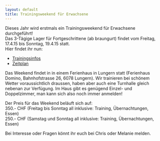 ```yaml
---
layout: default
title: Trainingsweekend für Erwachsene
---
```


Dieses Jahr wird erstmals ein Trainingsweekend für Erwachsene durchgeführt!<br>
Das 3-Tägige Lager für Fortgeschrittene (ab braungurt) findet vom Freitag, 17.4.15 bis Sonntag, 19.4.15 statt.<br>
Hier findet ihr nun:<br>

<ul class="small-block-grid-1 medium-block-grid-2 large-block-grid-3">
<li><a target="_blank" href="http://www.wu-shu.ch/images/Infoblatt.pdf" class="button-contact-info">Trainingsinfos</a></li>
<li><a target="_blank" href="http://www.wu-shu.ch/images/zeitplan.pdf" class="button-contact-info">Zeitplan</a></li>
</ul>

Das Weekend findet in in einem Ferienhaus in Lungern statt (Ferienhaus Domino, Bahnhofstrasse 26, 6078 Lungern). Wir trainieren bei schönem Wetter voraussichtlich draussen, haben aber auch eine Turnhalle gleich nebenan zur Verfügung. Im Haus gibt es genügend Einzel- und Doppelzimmer, man kann sich also noch immer anmelden!

Der Preis für das Weekend beläuft sich auf:<br>
350.- CHF (Freitag bis Sonntag all inklusive: Training, Übernachtungen, Essen)<br>
250.- CHF (Samstag und Sonntag all inklusive: Training, Übernachtungen, Essen)

Bei Interesse oder Fragen könnt ihr euch bei Chris oder Melanie melden.